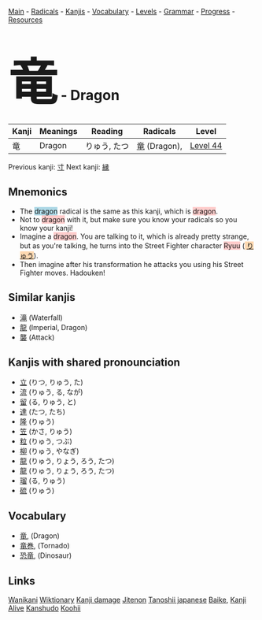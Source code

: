 <style> bigfont {font-size: 100px}</style>
[Main](../README.md) -
[Radicals](../radicals.md) -
[Kanjis](../kanjis.md) -
[Vocabulary](../vocabulary.md) -
[Levels](../levels.md) -
[Grammar](../grammar.md) - 
[Progress](../progress.md) -
[Resources](../resources.md)
# <bigfont> 竜</bigfont> - Dragon 

| Kanji | Meanings | Reading | Radicals | Level |
| --- | --- | --- | --- | --- |
| 竜 | Dragon | りゅう, たつ | [竜](../radicals/竜.md) (Dragon),  | [Level 44](../levels/wk_level44.md) |

Previous kanji: [寸](寸.md) Next kanji: [縁](縁.md) 

## Mnemonics
 * The <span style="background-color:#ADD8E6"> dragon</span> radical is the same as this kanji, which is <span style="background-color:#ffcccb"> dragon</span>.
* Not to <span style="background-color:#ffcccb"> dragon</span> with it, but make sure you know your radicals so you know your kanji!
* Imagine a <span style="background-color:#ffcccb"> dragon</span>. You are talking to it, which is already pretty strange, but as you're talking, he turns into the Street Fighter character <span style="background-color:#ffcccb"> Ryuu</span> (<span style="background-color:#fed8b1"> [りゅう](https://jisho.org/search/りゅう)</span>).
* Then imagine after his transformation he attacks you using his Street Fighter moves. Hadouken!


## Similar kanjis
 * [滝](滝.md) (Waterfall)
* [龍](龍.md) (Imperial, Dragon)
* [襲](襲.md) (Attack)



## Kanjis with shared pronounciation
 * [立](立.md) (りつ, りゅう, た)
* [流](流.md) (りゅう, る, なが)
* [留](留.md) (る, りゅう, と)
* [達](達.md) (たつ, たち)
* [隆](隆.md) (りゅう)
* [笠](笠.md) (かさ, りゅう)
* [粒](粒.md) (りゅう, つぶ)
* [柳](柳.md) (りゅう, やなぎ)
* [龍](龍.md) (りゅう, りょう, ろう, たつ)
* [龍](龍.md) (りゅう, りょう, ろう, たつ)
* [瑠](瑠.md) (る, りゅう)
* [硫](硫.md) (りゅう)



## Vocabulary
 * [竜](../vocabulary/竜.md), (Dragon)
* [竜巻](../vocabulary/竜.md), (Tornado)
* [恐竜](../vocabulary/竜.md), (Dinosaur)




## Links 


[Wanikani](https://www.wanikani.com/kanji/竜)
[Wiktionary](https://en.wiktionary.org/wiki/竜)
[Kanji damage](http://www.kanjidamage.com/kanji/search?utf8=✓&q=竜)
[Jitenon](https://jitenon.com/kanji/竜)
[Tanoshii japanese](https://www.tanoshiijapanese.com/dictionary/kanji.cfm?k=竜)
[Baike](https://baike.baidu.com/item/竜),
[Kanji Alive](https://app.kanjialive.com/竜)
[Kanshudo](https://www.kanshudo.com/searchmn?q=竜)
[Koohii](https://kanji.koohii.com/study/kanji/竜)

